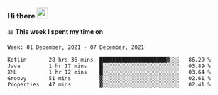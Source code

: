 ### Hi there <a href="https://www.gautamkrishnar.com/"><img src="https://media.giphy.com/media/hvRJCLFzcasrR4ia7z/giphy.gif" width="25px"></a>

📊 **This week I spent my time on**

<!--START_SECTION:waka-->
```text
Week: 01 December, 2021 - 07 December, 2021

Kotlin       28 hrs 36 mins  █████████████████████▓░░░   86.29 % 
Java         1 hr 17 mins    █░░░░░░░░░░░░░░░░░░░░░░░░   03.89 % 
XML          1 hr 12 mins    █░░░░░░░░░░░░░░░░░░░░░░░░   03.64 % 
Groovy       51 mins         ▓░░░░░░░░░░░░░░░░░░░░░░░░   02.61 % 
Properties   47 mins         ▓░░░░░░░░░░░░░░░░░░░░░░░░   02.41 % 
```
<!--END_SECTION:waka-->
